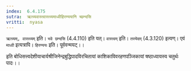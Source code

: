 ```yaml
---
index:  6.4.175
sutra:  ऋत्व्यवास्त्वास्त्व्यमाध्वीहिरण्ययानि च्छन्दसि
vritti:  nyasa
---
```


`ऋत्व्यम्, वास्त्व्यम्` इति। `भवे छन्दसि` (4.4.110) इति यत्। `वास्त्वम्` इति। `तस्येदम्` (4.3.120) इत्यण्। एवं `माध्वी` इत्यत्रापि। `हिरण्ययः` इति। पूर्ववन्मयट्।।

इति बोधिसत्त्वदेशीयाचार्यश्रीजिनेन्द्रबुद्धिपादविरचितायां
काशिकाविवरहणपञ्जिकायां षष्ठाध्यायस्य
चतुर्थः पादः।।


